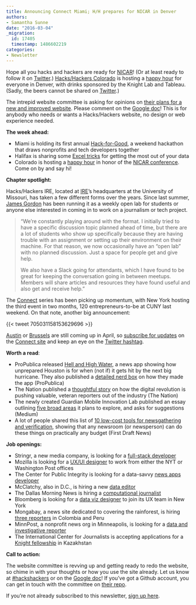 ```yaml
---
title: Announcing Connect Miami; H/H prepares for NICAR in Denver
authors:
- Samantha Sunne
date: "2016-03-04"
_migration:
  id: 17405
  timestamp: 1486602219
categories:
- Newsletter
---
```


Hope all you hacks and hackers are ready for [NICAR][1]! (Or at least ready to follow it on [Twitter][2].) [Hacks/Hackers Colorado][3] is hosting a [happy hour][4] for everyone in Denver, with drinks sponsored by the Knight Lab and Tableau. (Sadly, the beers cannot be shared on [Twitter][2].)

The intrepid website committee is asking for opinions on [their plans for a new and improved website][5]. Please comment on the [Google doc][5]! This is for anybody who needs or wants a Hacks/Hackers website, no design or web experience needed.

**The week ahead:**

  * Miami is holding its first annual [Hack-for-Good][6], a weekend hackathon that draws nonprofits and tech developers together
  * Halifax is sharing some [Excel tricks][7] for getting the most out of your data
  * Colorado is hosting a [happy hour][4] in honor of the [NICAR conference][8]. Come on by and say hi!

**Chapter spotlight:**

Hacks/Hackers IRE, located at [IRE][9]’s headquarters at the University of Missouri, has taken a few different forms over the years. Since last summer, [James Gordon][10] has been running it as a weekly open lab for students or anyone else interested in coming in to work on a journalism or tech project.

> &#8220;We&#8217;re constantly playing around with the format. I initially tried to have a specific discussion topic planned ahead of time, but there are a lot of students who show up specifically because they are having trouble with an assignment or setting up their environment on their machine. For that reason, we now occasionally have an &#8220;open lab&#8221; with no planned discussion. Just a space for people get and give help.
>
> We also have a Slack going for attendants, which I have found to be great for keeping the conversation going in between meetups. Members will share articles and resources they have found useful and also get and receive help.”

The [Connect][11] series has been picking up momentum, with New York hosting the third event in two months, 120 entrepreneurs-to-be at CUNY last weekend. On that note, another big announcement:

{{< tweet 705031158153629696 >}}

[Austin][12] or [Brussels][13] are still coming up in April, so [subscribe for updates][14] on the [Connect site][11] and keep an eye on the [Twitter hashtag][15].

**Worth a read**:

  * ProPublica released [Hell and High Water][16], a news app showing how unprepared Houston is for when (not if) it gets hit by the next big hurricane. They also published a [detailed nerd box][17] on how they made the app (ProPublica)
  * The Nation published a [thoughtful story][18] on how the digital revolution is pushing valuable, veteran reporters out of the industry (The Nation)
  * The newly created Guardian Mobile Innovation Lab published an essay outlining [five broad areas][19] it plans to explore, and asks for suggestions (Medium)
  * A lot of people shared this list of [10 low-cost tools for newsgathering and verification][20], showing that any newsroom (or newsperson) can do these things on practically any budget (First Draft News)

**Job openings:**

  * Stringr, a new media company, is looking for a [full-stack developer][21]
  * Mozilla is looking for a [UX/UI designer][22] to work from either the NYT or Washington Post offices
  * The Center for Public Integrity is looking for a data-savvy [news apps developer][23]
  * McClatchy, also in D.C., is hiring a new [data editor][24]
  * The Dallas Morning News is hiring a [computational journalist][25]
  * Bloomberg is looking for a [data viz designer][26] to join its UX team in New York
  * Mongabay, a news site dedicated to covering the rainforest, is hiring [three reporters][27] in Colombia and Peru
  * MinnPost, a nonprofit news org in Minneapolis, is looking for a [data and investigative reporter][28]
  * The International Center for Journalists is accepting applications for a [Knight fellowship][29] in Kazakhstan

**Call to action:**

The website committee is revving up and getting ready to redo the website, so chime in with your thoughts or how you use the site already. Let us know at [#hackshackers][30] or on the [Google doc][5]! If you’ve got a Github account, you can get in touch with the committee on [their repo][31].

If you’re not already subscribed to this newsletter, [sign up here][32].

 [1]: http://ire.org/conferences/nicar2016
 [2]: https://twitter.com/hashtag/NICAR16
 [3]: http://www.meetup.com/hackshackersco
 [4]: http://www.meetup.com/hackshackersco/events/227294757/
 [5]: https://docs.google.com/document/d/1P4YfJrcTo9rA1UbcLDXI2QpdcndfquqNDFAFO0c51M0/edit
 [6]: http://www.meetup.com/Hacks-Hackers-Miami/events/228802487/
 [7]: http://www.meetup.com/Hacks-Hackers-HFX/events/229275524/
 [8]: http://ire.org/conferences/nicar2016/
 [9]: https://www.ire.org/
 [10]: https://twitter.com/JE_Gordon
 [11]: http://connect.hackshackers.com/
 [12]: http://connect.hackshackers.com/event/austin/
 [13]: http://connect.hackshackers.com/event/brussels/
 [14]: http://connect.hackshackers.com/#mc_embed_signup
 [15]: http://twitter.com/hashtag/hhconnect
 [16]: http://projects.propublica.org/houston/
 [17]: https://www.propublica.org/nerds/item/how-we-made-hell-and-high-water
 [18]: http://www.thenation.com/article/these-journalists-dedicated-their-lives-to-telling-other-peoples-stories/
 [19]: https://medium.com/the-guardian-mobile-innovation-lab/five-proposed-areas-of-focus-for-mobile-innovation-in-news-1545f8da2528#.20313czbp
 [20]: http://firstdraftnews.com/10-discovery-and-verification-tools-for-newsrooms-on-a-budget/
 [21]: https://www.dropbox.com/s/qmxpm4q5qrv8x8o/Stringr%20Full%20Stack%20Engineer.pdf?dl=0
 [22]: https://careers.mozilla.org/position/ovDK2fwE
 [23]: http://www.publicintegrity.org/about/our-organization/work-here
 [24]: http://www.careerbuilder.com/jobseeker/jobs/jobdetails.aspx?showNewJDP=yes&job_did=J5L4P064NJ24V2RFQS3
 [25]: https://github.com/DallasMorningNews/Jobs/blob/master/computational_journalist.md
 [26]: https://groups.google.com/forum/#!topic/data-vis-jobs/CEmY2rLayVQ
 [27]: http://mongabay.org/mongabay-is-hiring-for-3-positions-in-latin-america/
 [28]: https://www.minnpost.com/inside-minnpost/2016/01/minnpost-hiring-datainvestigative-reporter
 [29]: https://www.journalismjobs.com/job-listings/1628245
 [30]: http://twitter.com/hashtag/hackshackers
 [31]: https://github.com/hackshackers/action-group-website
 [32]: http://bit.ly/hhnewsletter